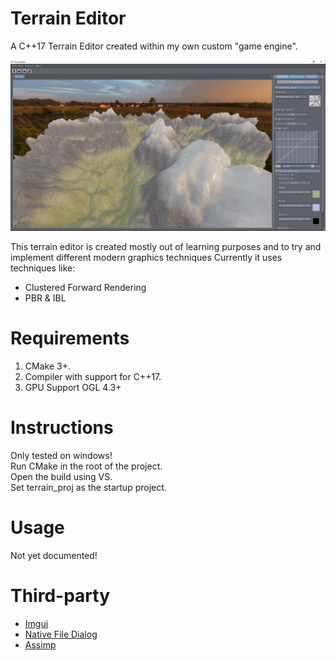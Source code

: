 # Terrain Editor
A C++17 Terrain Editor created within my own custom "game engine".

![alt text](https://github.com/Aggroo/TerrainEditor/blob/master/terrain.png)

This terrain editor is created mostly out of learning purposes and to try and implement different modern graphics techniques
Currently it uses techniques like:
* Clustered Forward Rendering
* PBR & IBL

# Requirements
1. CMake 3+.
2. Compiler with support for C++17.
3. GPU Support OGL 4.3+
  
# Instructions
Only tested on windows!  
Run CMake in the root of the project.  
Open the build using VS.  
Set terrain_proj as the startup project.  
  
# Usage
Not yet documented!
  
# Third-party
* [Imgui](https://github.com/ocornut/imgui)
* [Native File Dialog](https://github.com/mlabbe/nativefiledialog)
* [Assimp](https://github.com/assimp/assimp)
